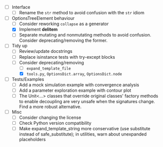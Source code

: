 - [ ] Interface
  - [ ] Rename the `str` method to avoid confusion with the `str` idiom

- [ ] OptionsTreeElement behaviour
  - [ ] Consider reworking `collapse` as a generator
  - [x] Implement __delitem__
  - [ ] Separate mutating and nonmutating methods to avoid confusion.
        Consider deprecating/removing the former.
  
- [ ] Tidy up
  - [ ] Review/update docstrings
  - [ ] Replace isinstance tests with try-except blocks
  - [ ] Consider deprecating/removing
    - [ ] `expand_template_file`
    - [x] `tools.py`, `OptionsDict.array`, `OptionsDict.node`

- [ ] Tests/Examples
  - [ ] Add a mock simulation example with convergence analysis
  - [ ] Add a parameter exploration example with contour plot
  - [ ] The Unit<...> classes that override original classes' factory methods
        to enable decoupling are very unsafe when the signatures change.  Find
        a more robust alternative.

- [ ] Misc
  - [ ] Consider changing the license
  - [ ] Check Python version compatibility
  - [ ] Make expand_template_string more conservative (use substitute instead
        of safe_substitute); in utilities, warn about unexpanded placeholders